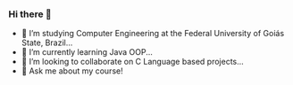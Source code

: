 ### Hi there 👋


- 🔭 I’m studying Computer Engineering at the Federal University of Goiás State, Brazil...
- 🌱 I’m currently learning Java OOP...
- 👯 I’m looking to collaborate on C Language based projects...
- 💬 Ask me about my course!
